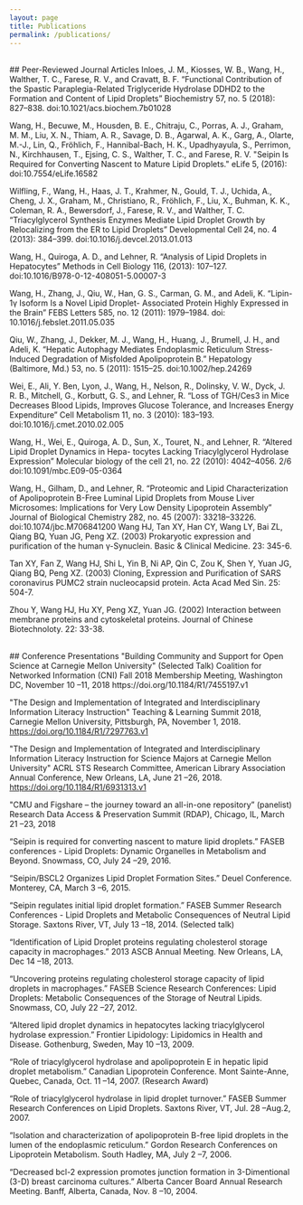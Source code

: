 ```yaml
---
layout: page
title: Publications
permalink: /publications/
---
```


<br>
## Peer-Reviewed Journal Articles
Inloes, J. M., Kiosses, W. B., Wang, H., Walther, T. C., Farese, R. V., and Cravatt, B. F. “Functional Contribution of the Spastic Paraplegia-Related Triglyceride Hydrolase DDHD2 to the Formation and Content of Lipid Droplets” Biochemistry 57, no. 5 (2018): 827–838. doi:10.1021/acs.biochem.7b01028


Wang, H., Becuwe, M., Housden, B. E., Chitraju, C., Porras, A. J., Graham, M. M., Liu, X. N., Thiam, A. R., Savage, D. B., Agarwal, A. K., Garg, A., Olarte, M.-J., Lin, Q., Fröhlich, F., Hannibal-Bach, H. K., Upadhyayula, S., Perrimon, N., Kirchhausen, T., Ejsing, C. S., Walther, T. C., and Farese, R. V. "Seipin Is Required for Converting Nascent to Mature Lipid Droplets." eLife 5, (2016): doi:10.7554/eLife.16582


Wilfling, F., Wang, H., Haas, J. T., Krahmer, N., Gould, T. J., Uchida, A., Cheng, J. X., Graham, M., Christiano, R., Fröhlich, F., Liu, X., Buhman, K. K., Coleman, R. A., Bewersdorf, J., Farese, R. V., and Walther, T. C. “Triacylglycerol Synthesis Enzymes Mediate Lipid Droplet Growth by Relocalizing from the ER to Lipid Droplets” Developmental Cell 24, no. 4 (2013): 384–399. doi:10.1016/j.devcel.2013.01.013


Wang, H., Quiroga, A. D., and Lehner, R. “Analysis of Lipid Droplets in Hepatocytes” Methods in Cell Biology 116, (2013): 107–127. doi:10.1016/B978-0-12-408051-5.00007-3


Wang, H., Zhang, J., Qiu, W., Han, G. S., Carman, G. M., and Adeli, K. “Lipin-1γ Isoform Is a Novel Lipid Droplet- Associated Protein Highly Expressed in the Brain” FEBS Letters 585, no. 12 (2011): 1979–1984.
doi: 10.1016/j.febslet.2011.05.035


Qiu, W., Zhang, J., Dekker, M. J., Wang, H., Huang, J., Brumell, J. H., and Adeli, K. “Hepatic Autophagy Mediates Endoplasmic Reticulum Stress-Induced Degradation of Misfolded Apolipoprotein B.” Hepatology (Baltimore, Md.) 53, no. 5 (2011): 1515–25. doi:10.1002/hep.24269


Wei, E., Ali, Y. Ben, Lyon, J., Wang, H., Nelson, R., Dolinsky, V. W., Dyck, J. R. B., Mitchell, G., Korbutt, G. S., and Lehner, R. “Loss of TGH/Ces3 in Mice Decreases Blood Lipids, Improves Glucose Tolerance, and Increases Energy Expenditure” Cell Metabolism 11, no. 3 (2010): 183–193. doi:10.1016/j.cmet.2010.02.005


Wang, H., Wei, E., Quiroga, A. D., Sun, X., Touret, N., and Lehner, R. “Altered Lipid Droplet Dynamics in Hepa- tocytes Lacking Triacylglycerol Hydrolase Expression” Molecular biology of the cell 21, no. 22 (2010): 4042–4056.
2/6
doi:10.1091/mbc.E09-05-0364


Wang, H., Gilham, D., and Lehner, R. “Proteomic and Lipid Characterization of Apolipoprotein B-Free Luminal Lipid Droplets from Mouse Liver Microsomes: Implications for Very Low Density Lipoprotein Assembly” Journal of Biological Chemistry 282, no. 45 (2007): 33218–33226. doi:10.1074/jbc.M706841200
Wang HJ, Tan XY, Han CY, Wang LY, Bai ZL, Qiang BQ, Yuan JG, Peng XZ. (2003) Prokaryotic expression and purification of the human γ-Synuclein. Basic & Clinical Medicine. 23: 345-6.


Tan XY, Fan Z, Wang HJ, Shi L, Yin B, Ni AP, Qin C, Zou K, Shen Y, Yuan JG, Qiang BQ, Peng XZ. (2003) Cloning, Expression and Purification of SARS coronavirus PUMC2 strain nucleocapsid protein. Acta Acad Med Sin. 25: 504-7.


Zhou Y, Wang HJ, Hu XY, Peng XZ, Yuan JG. (2002) Interaction between membrane proteins and cytoskeletal proteins. Journal of Chinese Biotechnoloty. 22: 33-38.

<br>
## Conference Presentations
"Building Community and Support for Open Science at Carnegie Mellon University" (Selected Talk)
Coalition for Networked Information (CNI) Fall 2018 Membership Meeting, Washington DC, November 10 –11, 2018 https://doi.org/10.1184/R1/7455197.v1


"The Design and Implementation of Integrated and Interdisciplinary Information Literacy Instruction" Teaching & Learning Summit 2018, Carnegie Mellon University, Pittsburgh, PA, November 1, 2018. https://doi.org/10.1184/R1/7297763.v1


"The Design and Implementation of Integrated and Interdisciplinary Information Literacy Instruction for Science Majors at Carnegie Mellon University"
ACRL STS Research Committee, American Library Association Annual Conference, New Orleans, LA, June 21 –26, 2018. https://doi.org/10.1184/R1/6931313.v1


"CMU and Figshare – the journey toward an all-in-one repository” (panelist)
Research Data Access & Preservation Summit (RDAP), Chicago, IL, March 21 –23, 2018


“Seipin is required for converting nascent to mature lipid droplets.”
FASEB conferences - Lipid Droplets: Dynamic Organelles in Metabolism and Beyond. Snowmass, CO, July 24 –29, 2016.


“Seipin/BSCL2 Organizes Lipid Droplet Formation Sites.” Deuel Conference. Monterey, CA, March 3 –6, 2015.


“Seipin regulates initial lipid droplet formation.”
FASEB Summer Research Conferences - Lipid Droplets and Metabolic Consequences of Neutral Lipid Storage. Saxtons River, VT, July 13 –18, 2014. (Selected talk)


“Identification of Lipid Droplet proteins regulating cholesterol storage capacity in macrophages.” 2013 ASCB Annual Meeting. New Orleans, LA, Dec 14 –18, 2013.


“Uncovering proteins regulating cholesterol storage capacity of lipid droplets in macrophages.”
FASEB Science Research Conferences: Lipid Droplets: Metabolic Consequences of the Storage of Neutral Lipids. Snowmass, CO, July 22 –27, 2012.


“Altered lipid droplet dynamics in hepatocytes lacking triacylglycerol hydrolase expression.” Frontier Lipidology: Lipidomics in Health and Disease. Gothenburg, Sweden, May 10 –13, 2009.


“Role of triacylglycerol hydrolase and apolipoprotein E in hepatic lipid droplet metabolism.”
Canadian Lipoprotein Conference. Mont Sainte-Anne, Quebec, Canada, Oct. 11 –14, 2007. (Research Award)


“Role of triacylglycerol hydrolase in lipid droplet turnover.”
FASEB Summer Research Conferences on Lipid Droplets. Saxtons River, VT, Jul. 28 –Aug.2, 2007.


“Isolation and characterization of apolipoprotein B-free lipid droplets in the lumen of the endoplasmic reticulum.” Gordon Research Conferences on Lipoprotein Metabolism. South Hadley, MA, July 2 –7, 2006.


“Decreased bcl-2 expression promotes junction formation in 3-Dimentional (3-D) breast carcinoma cultures.” Alberta Cancer Board Annual Research Meeting. Banff, Alberta, Canada, Nov. 8 –10, 2004.

